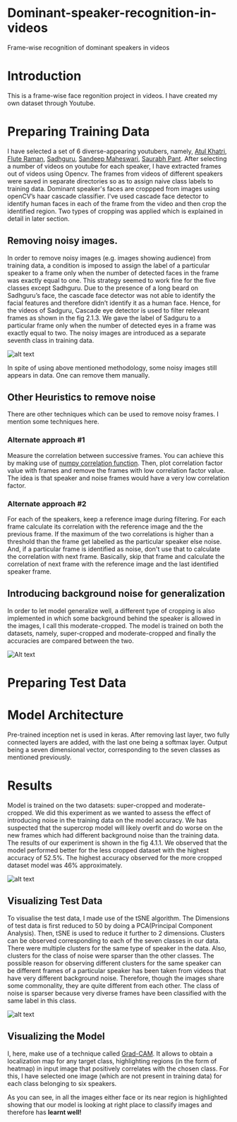 # Dominant-speaker-recognition-in-videos
Frame-wise recognition of dominant speakers in videos
# Introduction
This is a frame-wise face regonition project in videos. I have created my own dataset through Youtube.

# Preparing Training Data
I have selected a set of 6 diverse-appearing youtubers, namely, [Atul Khatri](https://www.youtube.com/user/gutterguppie), [Flute Raman](https://www.youtube.com/user/fluteraman), [Sadhguru](https://www.youtube.com/user/sadhguru), [Sandeep Maheswari](https://www.youtube.com/user/SandeepSeminars), [Saurabh Pant](https://www.youtube.com/user/PantOnFireComedy). After selecting a number of videos on youtube for each speaker, I have extracted frames out of videos using Opencv. The frames from videos of different speakers were saved in separate directories so as to assign naive class labels to training data.
Dominant speaker's faces are croppped from images using openCV’s haar cascade classifier. I've used cascade face detector to identify human faces in each of the frame from the video and then crop the identified region. Two types of cropping was applied which is explained in detail in later section.

## Removing noisy images. 
In order to remove noisy images (e.g. images showing audience) from training data, a condition is imposed to assign the label of a particular speaker to a frame only when the number of detected faces in the frame was exactly equal to one. This strategy seemed to work fine for the five classes except Sadhguru. Due to the presence of a long beard on Sadhguru’s face, the cascade face detector was not able to identify the facial features and therefore didn’t identify it as a human face. Hence, for the videos of Sadguru, Cascade eye detector is used to filter relevant frames as shown in the fig 2.1.3. We gave the label of Sadguru to a particular frame only when the number of detected eyes in a frame was exactly equal to two. The noisy images are introduced as a separate seventh class in training data.

![alt text](https://github.com/harsh-sahu/Dominant-speaker-recognition-in-videos/blob/master/images/sadhguru_eye_detector.jpg)

In spite of using above mentioned methodology, some noisy images still appears in data. One can remove them manually.

## Other Heuristics to remove noise
There are other techniques which can be used to remove noisy frames. I mention some techniques here.

### Alternate approach #1
Measure the correlation between successive frames. You can achieve this by making use of [numpy correlation function](https://docs.scipy.org/doc/numpy-1.15.0/reference/generated/numpy.corrcoef.html). Then, plot correlation factor value with frames and remove the frames with low correlation factor value. The idea is that speaker and noise frames would have a very low correlation factor. 

### Alternate approach #2
For each of the speakers, keep a reference image during filtering. For each frame calculate its correlation with the reference image and the the previous frame. If the maximum of the two correlations is higher than a threshold than the frame get labelled as the particular speaker else noise. And, if a particular frame is identified as noise, don't use that to calculate the correlation with next frame. Basically, skip that frame and calculate the correlation of next frame with the reference image and the last identified speaker frame.

## Introducing background noise for generalization
In order to let model generalize well, a different type of cropping is also implemented in which some background behind the speaker is allowed in the images, I call this moderate-cropped. The model is trained on both the datasets, namely, super-cropped and moderate-cropped and finally the accuracies are compared between the two.

![Alt text](https://github.com/harsh-sahu/Dominant-speaker-recognition-in-videos/blob/master/images/super_moderate_cropped.jpg)

# Preparing Test Data

# Model Architecture
Pre-trained inception net is used in keras. After removing last layer, two fully connected layers are added, with the last one being a softmax layer. Output being a seven dimensional vector, corresponding to the seven classes as mentioned previously.

# Results
Model is trained on the two datasets: super-cropped and moderate-cropped. We did this experiment as we wanted to assess the effect of introducing noise in the training data on the model accuracy. We has suspected that the supercrop model will likely overfit and do worse on the new frames which had different background noise than the training data. The results of our experiment is shown in the fig 4.1.1. We observed that the model performed better for the less cropped dataset with the highest accuracy of 52.5%. The highest accuracy observed for the more cropped dataset model was 46% approximately.

![alt text](https://github.com/harsh-sahu/Dominant-speaker-recognition-in-videos/blob/master/images/results.jpg)

## Visualizing Test Data
To visualise the test data, I made use of the tSNE algorithm. The Dimensions of test data is first reduced to 50 by doing a PCA(Principal Component Analysis). Then, tSNE is used to reduce it further to 2 dimensions. Clusters can be observed corresponding to each of the seven classes in our data. There were multiple clusters for the same type of speaker in the data. Also, clusters for the class of noise were sparser than the other classes. The possible reason for observing different clusters for the same speaker can be different frames of a particular speaker has been taken from videos that have very different background noise. Therefore, though the images share some commonality, they are quite different from each other. The class of noise is sparser because very diverse frames have been classified with the same label in this class.

![alt text](https://github.com/harsh-sahu/Dominant-speaker-recognition-in-videos/blob/master/images/test_data_visualization.jpg)


## Visualizing the Model
I, here, make use of a technique called [Grad-CAM](https://arxiv.org/pdf/1610.02391.pdf). It allows to obtain a localization map for any target class, highlighting regions (in the form of heatmap) in input image that positively correlates with the chosen class. For this, I have selected one image (which are not present in training data) for each class belonging to six speakers.

As you can see, in all the images either face or its near region is highlighted showing that our model is looking at right place to classify images and therefore has **learnt well!**
